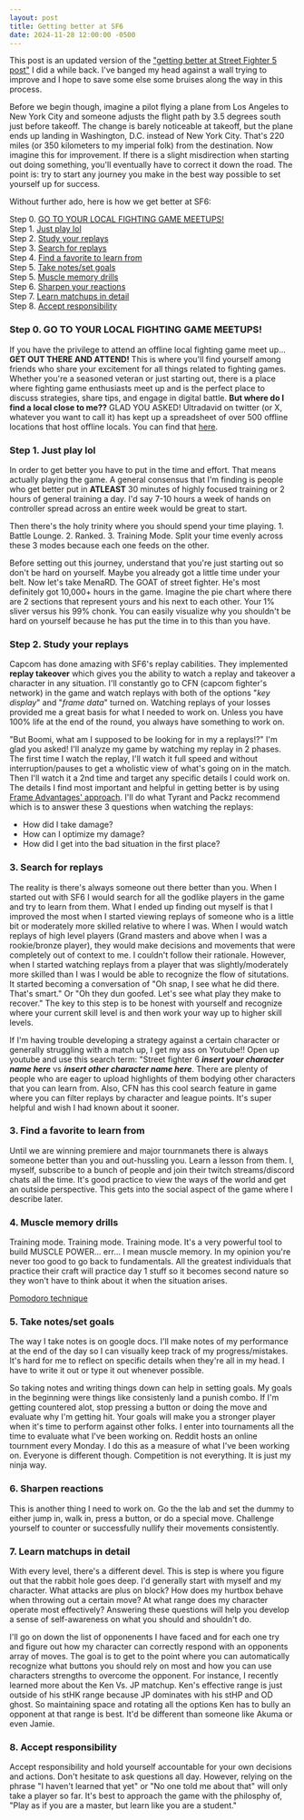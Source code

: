 ```yaml
---
layout: post
title: Getting better at SF6
date: 2024-11-28 12:00:00 -0500
---
```


This post is an updated version of the <a href="https://hrefjeff.github.io/sf/2019/05/15/getting-better/" target="_blank">"getting better at Street Fighter 5 post"</a> I did a while back. I've banged my head against a wall trying to improve and I hope to save some else some bruises along the way in this process. 

Before we begin though, imagine a pilot flying a plane from Los Angeles to New York City and someone adjusts the flight path by 3.5 degrees south just before takeoff. The change is barely noticeable at takeoff, but the plane ends up landing in Washington, D.C. instead of New York City. That's 220 miles (or 350 kilometers to my imperial folk) from the destination. Now imagine this for improvement. If there is a slight misdirection when starting out doing something, you'll eventually have to correct it down the road. The point is: try to start any journey you make in the best way possible to set yourself up for success.

Without further ado, here is how we get better at SF6:

Step 0. [GO TO YOUR LOCAL FIGHTING GAME MEETUPS!](#head0)<br>
Step 1. [Just play lol](#head1)<br>
Step 2. [Study your replays](#head1)<br>
Step 3. [Search for replays](#head2)<br>
Step 4. [Find a favorite to learn from](#head3)<br>
Step 5. [Take notes/set goals](#head4)<br>
Step 5. [Muscle memory drills](#head5)<br>
Step 6. [Sharpen your reactions](#head6)<br>
Step 7. [Learn matchups in detail](#head7)<br>
Step 8. [Accept responsibility](#head8)<br>

### <a name="head0"></a>Step 0. GO TO YOUR LOCAL FIGHTING GAME MEETUPS!

If you have the privilege to attend an offline local fighting game meet up... **GET OUT THERE AND ATTEND!** This is where you'll find yourself among friends who share your excitement for all things related to fighting games. Whether you're a seasoned veteran or just starting out, there is a place where fighting game enthusiasts meet up and is the perfect place to discuss strategies, share tips, and engage in digital battle. **But where do I find a local close to me??** GLAD YOU ASKED! Ultradavid on twitter (or X, whatever you want to call it) has kept up a spreadsheet of over 500 offline locations that host offline locals. You can find that <a href="https://x.com/ultradavid/status/1745282780937028005" target="_blank">here</a>.

### <a name="head1"></a>Step 1. Just play lol

In order to get better you have to put in the time and effort. That means actually playing the game. A general consensus that I'm finding is people who get better put in **ATLEAST** 30 minutes of highly focused training or 2 hours of general training a day. I'd say 7-10 hours a week of hands on controller spread across an entire week would be great to start.  

Then there's the holy trinity where you should spend your time playing. 1. Battle Lounge. 2. Ranked. 3. Training Mode. Split your time evenly across these 3 modes because each one feeds on the other. 

Before setting out this journey, understand that you're just starting out so don't be hard on yourself. Maybe you already got a little time under your belt. Now let's take MenaRD. The GOAT of street fighter. He's most definitely got 10,000+ hours in the game. Imagine the pie chart where there are 2 sections that represent yours and his next to each other. Your 1% sliver versus his 99% chonk. You can easily visualize why you shouldn't be hard on yourself because he has put the time in to this than you have.

### <a name="head2"></a>Step 2. Study your replays

Capcom has done amazing with SF6's replay cabilities. They implemented **replay takeover** which gives you the ability to watch a replay and takeover a character in any situation. I'll constantly go to CFN (capcom fighter's network) in the game and watch replays with both of the options "_key display_" and "_frame data_" turned on. Watching replays of your losses provided me a great basis for what I needed to work on. Unless you have 100% life at the end of the round, you always have something to work on.
  
"But Boomi, what am I supposed to be looking for in my a replays!?" I'm glad you asked! I'll analyze my game by watching my replay in 2 phases. The first time I watch the replay, I'll watch it full speed and without interruption/pauses to get a wholistic view of what's going on in the match. Then I'll watch it a 2nd time and target any specific details I could work on. The details I find most important and helpful in getting better is by using 
<a href="https://www.youtube.com/watch?v=SJV-K0rLOC0" target="_blank">Frame Advantages' approach</a>. I'll do what Tyrant and Packz recommend which is to answer these 3 questions when watching the replays:
  
  * How did I take damage?
  * How can I optimize my damage?
  * How did I get into the bad situation in the first place?

### <a name="head3"></a>3. Search for replays

The reality is there's always someone out there better than you. When I started out with SF6 I would search for all the godlike players in the game and try to learn from them. What I ended up finding out myself is that I improved the most when I started viewing replays of someone who is a little bit or moderately more skilled relative to where I was. When I would watch replays of high level players (Grand masters and above when I was a rookie/bronze player), they would make decisions and movements that were completely out of context to me. I couldn't follow their rationale. However, when I started watching replays from a player that was slightly/moderately more skilled than I was I would be able to recognize the flow of situtations. It started becoming a conversation of "Oh snap, I see what he did there. That's smart." Or "Oh they dun goofed. Let's see what play they make to recover." The key to this step is to be honest with yourself and recognize where your current skill level is and then work your way up to higher skill levels.
    
If I'm having trouble developing a strategy against a certain character or generally struggling with a match up, I get my ass on Youtube!! Open up youtube and use this search term: "Street fighter 6 _**insert your character name here**_ vs _**insert other character name here**_. There are plenty of people who are eager to upload highlights of them bodying other characters that you can learn from. Also, CFN has this cool search feature in game where you can filter replays by character and league points. It's super helpful and wish I had known about it sooner.
    
### <a name="head3"></a>3. Find a favorite to learn from

Until we are winning premiere and major tournmanets there is always someone better than you and out-hussling you. Learn a lesson from them. I, myself, subscribe to a bunch of people and join their twitch streams/discord chats all the time. It's good practice to view the ways of the world and get an outside perspective. This gets into the social aspect of the game where I describe later.

### <a name="head4"></a>4. Muscle memory drills

Training mode. Training mode. Training mode. It's a very powerful tool to build MUSCLE POWER... err... I mean muscle memory. In my opinion you're never too good to go back to fundamentals. All the greatest individuals that practice their craft will practice day 1 stuff so it becomes second nature so they won't have to think about it when the situation arises. 

<a href="https://en.wikipedia.org/wiki/Pomodoro_Technique">Pomodoro technique</a>

### <a name="head5"></a>5. Take notes/set goals

The way I take notes is on google docs. I'll make notes of my performance at the end of the day so I can visually keep track of my progress/mistakes. It's hard for me to reflect on specific details when they're all in my head. I have to write it out or type it out whenever possible.
    
So taking notes and writing things down can help in setting goals. My goals in the beginning were things like consistenly land a punish combo. If I'm getting countered alot, stop pressing a button or doing the move and evaluate why I'm getting hit. Your goals will make you a stronger player when it's time to perform against other folks. I enter into tournaments all the time to evaluate what I've been working on. Reddit hosts an online tournment every Monday. I do this as a measure of what I've been working on. Everyone is different though. Competition is not everything. It is just my ninja way.


### <a name="head6"></a>6. Sharpen reactions

This is another thing I need to work on. Go the the lab and set the dummy to either jump in, walk in, press a button, or do a special move. Challenge yourself to counter or successfully nullify their movements consistently.

### <a name="head7"></a>7. Learn matchups in detail

With every level, there's a different devel. This is step is where you figure out that the rabbit hole goes deep. I'd generally start with myself and my character. What attacks are plus on block? How does my hurtbox behave when throwing out a certain move? At what range does my character operate most effectively? Answering these questions will help you develop a sense of self-awareness on what you should and shouldn't do.
    
I'll go on down the list of opponenents I have faced and for each one try and figure out how my character can correctly respond with an opponents array of moves. The goal is to get to the point where you can automatically recognize what buttons you should rely on most and how you can use characters strengths to overcome the opponent. For instance, I recently learned more about the Ken Vs. JP matchup. Ken's effective range is just outside of his stHK range because JP dominates with his stHP and OD ghost. So maintaining space and rotating all the options Ken has to bully an opponent at that range is best. It'd be different than someone like Akuma or even Jamie.

### <a name="head8"></a>8. Accept responsibility
 
Accept responsibility and hold yourself accountable for your own decisions and actions. Don't hesitate to ask questions all day. However, relying on the phrase "I haven't learned that yet" or "No one told me about that" will only take a player so far. It's best to approach the game with the philosphy of, "Play as if you are a master, but learn like you are a student."

